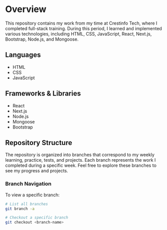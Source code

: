 
# Overview

This repository contains my work from my time at Crestinfo Tech, where I completed full-stack training. During this period, I learned and implemented various technologies, including HTML, CSS, JavaScript, React, Next.js, Bootstrap, Node.js, and Mongoose.

## Languages
- HTML
- CSS
- JavaScript

## Frameworks & Libraries
- React
- Next.js
- Node.js
- Mongoose
- Bootstrap

## Repository Structure
The repository is organized into branches that correspond to my weekly learning, practice, tests, and projects. Each branch represents the work I completed during a specific week. Feel free to explore these branches to see my progress and projects.

### Branch Navigation
To view a specific branch:
```bash
# List all branches
git branch -a

# Checkout a specific branch
git checkout <branch-name>
